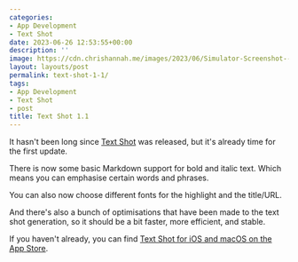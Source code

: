 ```yaml
---
categories:
- App Development
- Text Shot
date: 2023-06-26 12:53:55+00:00
description: ''
image: https://cdn.chrishannah.me/images/2023/06/Simulator-Screenshot---iPad-Pro--12.9-inch---6th-generation----2023-06-25-at-21.21.23.png
layout: layouts/post
permalink: text-shot-1-1/
tags:
- App Development
- Text Shot
- post
title: Text Shot 1.1
---
```


It hasn't been long since [Text Shot](https://chrishannah.me/text-shot/) was released, but it's already time for the first update.

There is now some basic Markdown support for bold and italic text. Which means you can emphasise certain words and phrases.

You can also now choose different fonts for the highlight and the title/URL.

And there's also a bunch of optimisations that have been made to the text shot generation, so it should be a bit faster, more efficient, and stable.

If you haven't already, you can find [Text Shot for iOS and macOS on the App Store](https://apps.apple.com/us/app/text-shot/id6450152342).